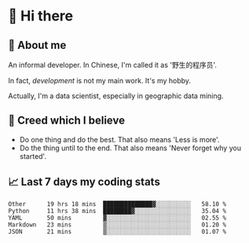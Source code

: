 # 👋 Hi there

## :speech_balloon: About me

An informal developer. In Chinese, I'm called it as '野生的程序员'.

In fact, _development_ is not my main work. It's my hobby.

Actually, I'm a data scientist, especially in geographic data mining.

## :see_no_evil: Creed which I believe

- Do one thing and do the best. That also means 'Less is more'.
- Do the thing until to the end. That also means 'Never forget why you started'.

## :chart_with_upwards_trend: Last 7 days my coding stats

<!--START_SECTION:waka-->
```text
Other      19 hrs 18 mins  ██████████████▓░░░░░░░░░░   58.10 % 
Python     11 hrs 38 mins  ████████▓░░░░░░░░░░░░░░░░   35.04 % 
YAML       50 mins         ▓░░░░░░░░░░░░░░░░░░░░░░░░   02.55 % 
Markdown   23 mins         ▒░░░░░░░░░░░░░░░░░░░░░░░░   01.20 % 
JSON       21 mins         ▒░░░░░░░░░░░░░░░░░░░░░░░░   01.07 % 
```
<!--END_SECTION:waka-->
